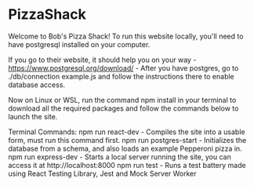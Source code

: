 # PizzaShack

Welcome to Bob's Pizza Shack! To run this website locally, you'll need to have postgresql installed on your computer.

If you go to their website, it should help you on your way - https://www.postgresql.org/download/ - After you have postgres, go to ./db/connection example.js and follow the instructions there to enable database access.

Now on Linux or WSL, run the command npm install in your terminal to download all the required packages and follow the commands below to launch the site.

Terminal Commands:
npm run react-dev - Compiles the site into a usable form, must run this command first.
npm run postgres-start - Initializes the database from a schema, and also loads an example Pepperoni pizza in.
npm run express-dev - Starts a local server running the site, you can access it at http://localhost:8000
npm run test - Runs a test battery made using React Testing Library, Jest and Mock Server Worker